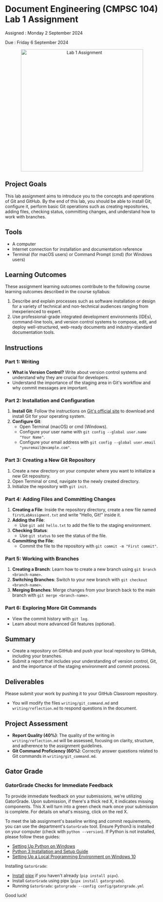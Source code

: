 
# Document Engineering (CMPSC 104) Lab 1 Assignment

Assigned : Monday 2 September 2024

Due : Friday 6 September 2024

<p align="center">
  <img src="https://github.com/allegheny-college-cmpsc-104-Fall-2024/lab01/blob/main/graphics/github-mark.png" alt="Lab 1 Assignment" width="400"/>
</p>

## Project Goals
This lab assignment aims to introduce you to the concepts and operations of Git and GitHub. By the end of this lab, you should be able to install Git, configure it, perform basic Git operations such as creating repositories, adding files, checking status, committing changes, and understand how to work with branches.

## Tools
- A computer
- Internet connection for installation and documentation reference
- Terminal (for macOS users) or Command Prompt (cmd) (for Windows users)

## Learning Outcomes
These assignment learning outcomes contribute to the following course learning outcomes described in the course syllabus:

1. Describe and explain processes such as software installation or design for a variety of technical and non-technical audiences ranging from inexperienced to expert.
2. Use professional-grade integrated development environments (IDEs), command-line tools, and version control systems to compose, edit, and deploy well-structured, web-ready documents and industry-standard documentation tools.

## Instructions

### Part 1: Writing
- **What is Version Control?** Write about version control systems and understand why they are crucial for developers. 
- Understand the importance of the staging area in Git's workflow and why commit messages are important.

### Part 2: Installation and Configuration
1. **Install Git**: Follow the instructions on [Git's official site](https://git-scm.com/downloads) to download and install Git for your operating system.
2. **Configure Git**:
    - Open Terminal (macOS) or cmd (Windows).
    - Configure your user name with `git config --global user.name "Your Name"`.
    - Configure your email address with `git config --global user.email "youremail@example.com"`.

### Part 3: Creating a New Git Repository
1. Create a new directory on your computer where you want to initialize a new Git repository.
2. Open Terminal or cmd, navigate to the newly created directory.
3. Initialize the repository with `git init`.

### Part 4: Adding Files and Committing Changes
1. **Creating a File**: Inside the repository directory, create a new file named `firstLabAssigment.txt` and write "Hello, Git!" inside it.
2. **Adding the File**:
    - Use `git add hello.txt` to add the file to the staging environment.
3. **Checking Status**:
    - Use `git status` to see the status of the file.
4. **Committing the File**:
    - Commit the file to the repository with `git commit -m "First commit"`.

### Part 5: Working with Branches
1. **Creating a Branch**: Learn how to create a new branch using `git branch <branch-name>`.
2. **Switching Branches**: Switch to your new branch with `git checkout <branch-name>`.
3. **Merging Branches**: Merge changes from your branch back to the main branch with `git merge <branch-name>`.

### Part 6: Exploring More Git Commands
- View the commit history with `git log`.
- Learn about more advanced Git features (optional).

## Summary
- Create a repository on GitHub and push your local repository to GitHub, including your branches.
- Submit a report that includes your understanding of version control, Git, and the importance of the staging environment and commit process.

## Deliverables
Please submit your work by pushing it to your GitHub Classroom repository.
- You will modify the files `writing/git_command.md` and `writing/reflection.md` to respond questions in the document.

## Project Assessment
- **Report Quality (40%)**: The quality of the writing in `writing/reflection.md` will be assessed, focusing on clarity, structure, and adherence to the assignment guidelines.
- **Git Command Proficiency (60%)**: Correctly answer questions related to Git commands in `writing/git_command.md`.

## Gator Grade
### GatorGrade Checks for Immediate Feedback

To provide immediate feedback on your submissions, we're utilizing GatorGrade. Upon submission, if there's a thick red X, it indicates missing components. This X will turn into a green check mark once your submission is complete. For details on what's missing, click on the red X.

To meet the lab assignment's baseline writing and commit requirements, you can use the department's `GatorGrade` tool. Ensure Python3 is installed on your computer (check with `python --version`). If Python is not installed, please follow these guides:

- [Setting Up Python on Windows](https://realpython.com/lessons/python-windows-setup/)
- [Python 3 Installation and Setup Guide](https://realpython.com/installing-python/)
- [Setting Up a Local Programming Environment on Windows 10](https://www.digitalocean.com/community/tutorials/how-to-install-python-3-and-set-up-a-local-programming-environment-on-windows-10)

Installing `GatorGrade`:

- [Install](https://pipx.pypa.io/stable/) [pipx](https://pipx.pypa.io/stable/) if you haven't already (`pip install pipx`).
- Install `GatorGrade` using pipx (`pipx install gatorgrade`).
- Running `GatorGrade`:
 `gatorgrade --config config/gatorgrade.yml`

Good luck!
